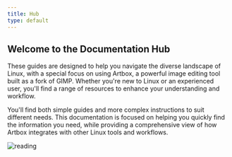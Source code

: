 ```yaml
---
title: Hub
type: default
---
```


## Welcome to the Documentation Hub

These guides are designed to help you navigate the diverse landscape of Linux, with a special focus on using Artbox, a powerful image editing tool built as a fork of GIMP. Whether you're new to Linux or an experienced user, you'll find a range of resources to enhance your understanding and workflow.

You'll find both simple guides and more complex instructions to suit different needs. This documentation is focused on helping you quickly find the information you need, while providing a comprehensive view of how Artbox integrates with other Linux tools and workflows.

![reading](/images/gallery/girlReading.webp)
